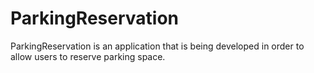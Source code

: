 # ParkingReservation
ParkingReservation is an application that is being developed in order to allow users to reserve parking space. 
